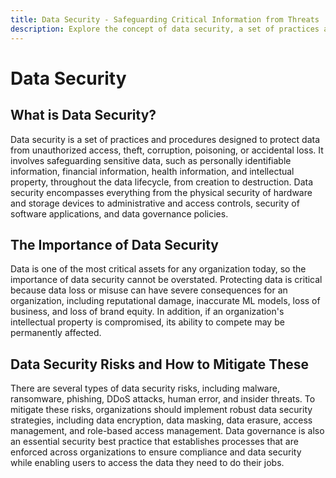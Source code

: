 ```yaml
---
title: Data Security - Safeguarding Critical Information from Threats
description: Explore the concept of data security, a set of practices and procedures designed to protect sensitive data from unauthorized access, theft, corruption, or accidental loss. Understand the importance of data security for organizations, including mitigating risks such as malware, ransomware, phishing, and insider threats. Learn about key data security strategies, including encryption, masking, erasure, access management, and data governance.
---
```


# Data Security

## What is Data Security?

Data security is a set of practices and procedures designed to protect data from unauthorized access, theft, corruption, poisoning, or accidental loss. It involves safeguarding sensitive data, such as personally identifiable information, financial information, health information, and intellectual property, throughout the data lifecycle, from creation to destruction. Data security encompasses everything from the physical security of hardware and storage devices to administrative and access controls, security of software applications, and data governance policies.

## The Importance of Data Security
Data is one of the most critical assets for any organization today, so the importance of data security cannot be overstated. Protecting data is critical because data loss or misuse can have severe consequences for an organization, including reputational damage, inaccurate ML models, loss of business, and loss of brand equity. In addition, if an organization's intellectual property is compromised, its ability to compete may be permanently affected.

## Data Security Risks and How to Mitigate These
There are several types of data security risks, including malware, ransomware, phishing, DDoS attacks, human error, and insider threats. To mitigate these risks, organizations should implement robust data security strategies, including data encryption, data masking, data erasure, access management, and role-based access management. Data governance is also an essential security best practice that establishes processes that are enforced across organizations to ensure compliance and data security while enabling users to access the data they need to do their jobs.
